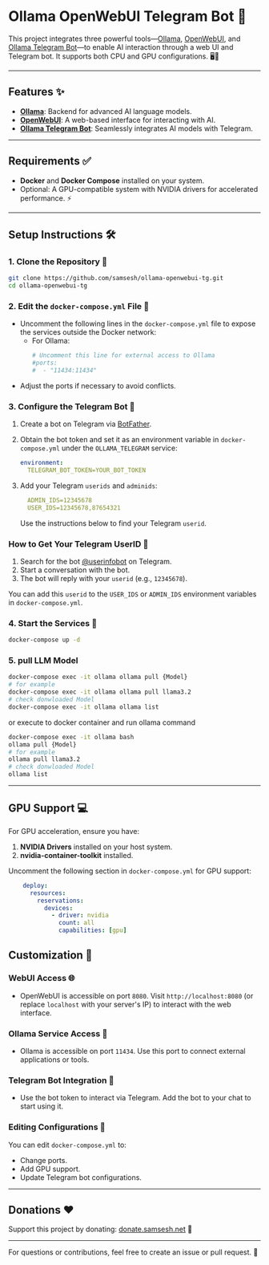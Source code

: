 # Ollama OpenWebUI Telegram Bot 🚀

This project integrates three powerful tools—[Ollama](https://github.com/ollama/ollama), [OpenWebUI](https://github.com/open-webui/open-webui), and [Ollama Telegram Bot](https://github.com/ruecat/ollama-telegram)—to enable AI interaction through a web UI and Telegram bot. It supports both CPU and GPU configurations. 🖥️🤖

---

## Features ✨
- **[Ollama](https://github.com/ollama/ollama)**: Backend for advanced AI language models.
- **[OpenWebUI](https://github.com/open-webui/open-webui)**: A web-based interface for interacting with AI.
- **[Ollama Telegram Bot](https://github.com/ruecat/ollama-telegram)**: Seamlessly integrates AI models with Telegram.

---

## Requirements ✅
- **Docker** and **Docker Compose** installed on your system.
- Optional: A GPU-compatible system with NVIDIA drivers for accelerated performance. ⚡

---

## Setup Instructions 🛠️

### 1. Clone the Repository 📂
```bash
git clone https://github.com/samsesh/ollama-openwebui-tg.git
cd ollama-openwebui-tg
```

### 2. Edit the `docker-compose.yml` File 📝
- Uncomment the following lines in the `docker-compose.yml` file to expose the services outside the Docker network:
  - For Ollama:
    ```yaml
    # Uncomment this line for external access to Ollama
    #ports:
    #  - "11434:11434" 
    ```
- Adjust the ports if necessary to avoid conflicts.

### 3. Configure the Telegram Bot 🤖
1. Create a bot on Telegram via [BotFather](https://core.telegram.org/bots#botfather).
2. Obtain the bot token and set it as an environment variable in `docker-compose.yml` under the `OLLAMA_TELEGRAM` service:
   ```yaml
   environment:
     TELEGRAM_BOT_TOKEN=YOUR_BOT_TOKEN
   ```

3. Add your Telegram `userids` and `adminids`:
   ```yaml
     ADMIN_IDS=12345678
     USER_IDS=12345678,87654321
   ```
   Use the instructions below to find your Telegram `userid`.

### How to Get Your Telegram UserID 🔎
1. Search for the bot [@userinfobot](https://t.me/userinfobot) on Telegram.
2. Start a conversation with the bot.
3. The bot will reply with your `userid` (e.g., `12345678`).

You can add this `userid` to the `USER_IDS` or `ADMIN_IDS` environment variables in `docker-compose.yml`.


### 4. Start the Services 🚀
```bash
docker-compose up -d
```

### 5. pull LLM Model

```bash
docker-compose exec -it ollama ollama pull {Model}
# for example 
docker-compose exec -it ollama ollama pull llama3.2
# check donwloaded Model
docker-compose exec -it ollama ollama list
```
or execute to docker container and run ollama command
```bash
docker-compose exec -it ollama bash
ollama pull {Model}
# for example 
ollama pull llama3.2
# check donwloaded Model
ollama list 
```

---

## GPU Support 💻
For GPU acceleration, ensure you have:
1. **NVIDIA Drivers** installed on your host system.
2. **nvidia-container-toolkit** installed.

Uncomment the following section in `docker-compose.yml` for GPU support:
```yaml
    deploy:
      resources:
        reservations:
          devices:
            - driver: nvidia
              count: all
              capabilities: [gpu]
```


## Customization 🎨
### WebUI Access 🌐
- OpenWebUI is accessible on port `8080`. Visit `http://localhost:8080` (or replace `localhost` with your server's IP) to interact with the web interface.

### Ollama Service Access 🔗
- Ollama is accessible on port `11434`. Use this port to connect external applications or tools.

### Telegram Bot Integration 🤖
- Use the bot token to interact via Telegram. Add the bot to your chat to start using it.

### Editing Configurations 🔧
You can edit `docker-compose.yml` to:
- Change ports.
- Add GPU support.
- Update Telegram bot configurations.

---

## Donations ❤️
Support this project by donating:
[donate.samsesh.net](https://donate.samsesh.net) 💖

---

For questions or contributions, feel free to create an issue or pull request. 🙌
